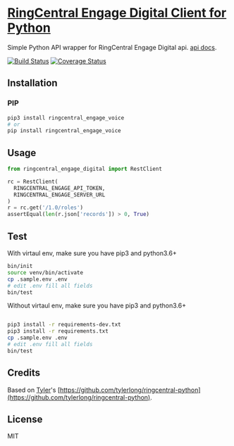 # [RingCentral Engage Digital Client for Python](https://github.com/ringcentral/engage-digital-python)

Simple Python API wrapper for RingCentral Engage Digital api. [api docs](https://engage-api-docs.readthedocs.io/).

[![Build Status](https://travis-ci.com/ringcentral/engage-digital-python.svg?branch=test)](https://travis-ci.com/ringcentral/engage-digital-python)
[![Coverage Status](https://coveralls.io/repos/github/ringcentral/engage-digital-python/badge.svg?branch=test)](https://coveralls.io/github/ringcentral/engage-digital-python?branch=test)

## Installation

### PIP

```sh
pip3 install ringcentral_engage_voice
# or
pip install ringcentral_engage_voice
```

## Usage

```python
from ringcentral_engage_digital import RestClient

rc = RestClient(
  RINGCENTRAL_ENGAGE_API_TOKEN,
  RINGCENTRAL_ENGAGE_SERVER_URL
)
r = rc.get('/1.0/roles')
assertEqual(len(r.json['records']) > 0, True)
```

## Test

With virtaul env, make sure you have pip3 and python3.6+

```bash
bin/init
source venv/bin/activate
cp .sample.env .env
# edit .env fill all fields
bin/test
```

Without virtaul env, make sure you have pip3 and python3.6+

```sh

pip3 install -r requirements-dev.txt
pip3 install -r requirements.txt
cp .sample.env .env
# edit .env fill all fields
bin/test
```

## Credits

Based on [Tyler](https://github.com/tylerlong)'s [https://github.com/tylerlong/ringcentral-python](https://github.com/tylerlong/ringcentral-python).

## License

MIT
